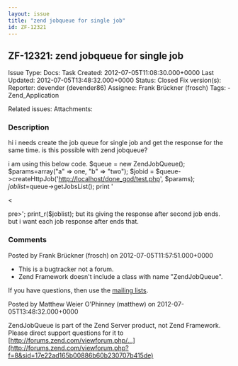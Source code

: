 ```yaml
---
layout: issue
title: "zend jobqueue for single job"
id: ZF-12321
---
```


ZF-12321: zend jobqueue for single job 
---------------------------------------

 Issue Type: Docs: Task  Created: 2012-07-05T11:08:30.000+0000 Last Updated: 2012-07-05T13:48:32.000+0000 Status: Closed Fix version(s): 
 Reporter:  devender (devender86)  Assignee:  Frank Brückner (frosch)  Tags: - Zend\_Application
 
 Related issues: 
 Attachments: 
### Description

hi i needs create the job queue for single job and get the response for the same time. is this possible with zend jobqueue?

i am using this below code. $queue = new ZendJobQueue(); $params=array("a" => one, "b" => "two"); $jobid = $queue->createHttpJob('[http://localhost/done\_god/test.php](http://localhost/done_god/test.php)', $params); $joblist=$queue->getJobsList(); print '

<

pre>'; print\_r($joblist); but its giving the response after second job ends. but i want each job response after ends that.

 

 

### Comments

Posted by Frank Brückner (frosch) on 2012-07-05T11:57:51.000+0000

- This is a bugtracker not a forum.
- Zend Framework doesn't include a class with name "ZendJobQueue".

If you have questions, then use the [mailing lists](http://framework.zend.com/wiki/display/ZFDEV/Mailing+Lists).

 

 

Posted by Matthew Weier O'Phinney (matthew) on 2012-07-05T13:48:32.000+0000

ZendJobQueue is part of the Zend Server product, not Zend Framework. Please direct support questions for it to [http://forums.zend.com/viewforum.php/…](http://forums.zend.com/viewforum.php?f=8&sid=17e22ad165b00886b60b230707b415de)

 

 